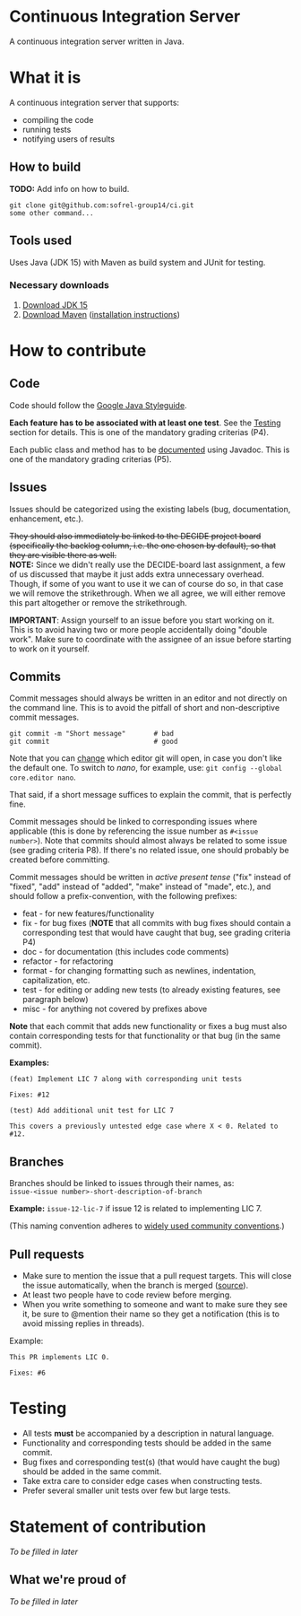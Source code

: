 # Continuous Integration Server

A continuous integration server written in Java.
<!-- Add more info here later when we know if we use for example Spring Boot, MongoDB, etc. -->

# What it is
A continuous integration server that supports:
* compiling the code
* running tests
* notifying users of results

## How to build

**TODO:** Add info on how to build.

```
git clone git@github.com:sofrel-group14/ci.git
some other command...
```

## Tools used

Uses Java (JDK 15) with Maven as build system and JUnit for testing.
<!-- Add more info here later when we know if we use for example Spring Boot, MongoDB, etc. -->

### Necessary downloads

1. [Download JDK 15](https://www.oracle.com/se/java/technologies/javase-downloads.html)
2. [Download Maven](https://maven.apache.org/download.cgi) ([installation instructions](https://maven.apache.org/install.html))

# How to contribute

## Code

Code should follow the [Google Java Styleguide](https://google.github.io/styleguide/javaguide.html).

**Each feature has to be associated with at least one test**. See the [Testing](#testing) section for details. This is one of the mandatory grading criterias (P4).

Each public class and method has to be [documented](https://www.monperrus.net/martin/how-to-write-good-API-documentation) using Javadoc. This is one of the mandatory grading criterias (P5).

## Issues

Issues should be categorized using the existing labels (bug, documentation, enhancement, etc.).

~~They should also immediately be linked to the DECIDE project board (specifically the backlog column, i.e. the one chosen by default), so that they are visible there as well.~~  
**NOTE:** Since we didn't really use the DECIDE-board last assignment, a few of us discussed that maybe it just adds extra unnecessary overhead. Though, if some of you want to use it we can of course do so, in that case we will remove the strikethrough. When we all agree, we will either remove this part altogether or remove the strikethrough.

**IMPORTANT**: Assign yourself to an issue before you start working on it. This is to avoid having two or more people accidentally doing "double work". Make sure to coordinate with the assignee of an issue before starting to work on it yourself.

## Commits

Commit messages should always be written in an editor and not directly on the command line. This is to avoid the pitfall of short and non-descriptive commit messages.

```
git commit -m "Short message"       # bad
git commit                          # good
```

Note that you can [change](https://git-scm.com/book/en/v2/Customizing-Git-Git-Configuration#_core_editor) which editor git will open, in case you don't like the default one. To switch to *nano*, for example, use: `git config --global core.editor nano`.

That said, if a short message suffices to explain the commit, that is perfectly fine.

Commit messages should be linked to corresponding issues where applicable (this is done by referencing the issue number as `#<issue number>`). Note that commits should almost always be related to some issue (see grading criteria P8). If there's no related issue, one should probably be created before committing.

Commit messages should be written in *active present tense* ("fix" instead of "fixed", "add" instead of "added", "make" instead of "made", etc.), and should follow a prefix-convention, with the following prefixes:
* feat - for new features/functionality
* fix - for bug fixes (**NOTE** that all commits with bug fixes should contain a corresponding test that would have caught that bug, see grading criteria P4)
* doc - for documentation (this includes code comments)
* refactor - for refactoring
* format - for changing formatting such as newlines, indentation, capitalization, etc.
* test - for editing or adding new tests (to already existing features, see paragraph below)
* misc - for anything not covered by prefixes above

**Note** that each commit that adds new functionality or fixes a bug must also contain corresponding tests for that functionality or that bug (in the same commit).

**Examples:**

```
(feat) Implement LIC 7 along with corresponding unit tests

Fixes: #12
```

```
(test) Add additional unit test for LIC 7

This covers a previously untested edge case where X < 0. Related to #12.
```

## Branches

Branches should be linked to issues through their names, as:  
`issue-<issue number>-short-description-of-branch`

**Example:** `issue-12-lic-7` if issue 12 is related to implementing LIC 7.

(This naming convention adheres to [widely used community conventions](https://github.com/agis/git-style-guide#branches).)

## Pull requests

* Make sure to mention the issue that a pull request targets. This will close the issue automatically, when the branch is merged ([source](https://docs.github.com/en/github/managing-your-work-on-github/linking-a-pull-request-to-an-issue#linking-a-pull-request-to-an-issue-using-a-keyword)).
* At least two people have to code review before merging.
* When you write something to someone and want to make sure they see it, be sure to @mention their name so they get a notification (this is to avoid missing replies in threads).

Example:
```
This PR implements LIC 0.

Fixes: #6
```

# Testing

* All tests **must** be accompanied by a description in natural language.
* Functionality and corresponding tests should be added in the same commit.
* Bug fixes and corresponding test(s) (that would have caught the bug) should be added in the same commit.
* Take extra care to consider edge cases when constructing tests.
* Prefer several smaller unit tests over few but large tests.

# Statement of contribution
*To be filled in later*

## What we're proud of
*To be filled in later*

